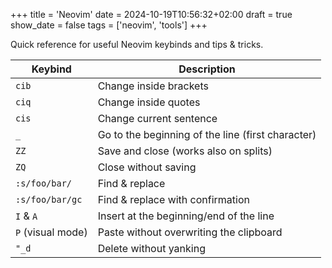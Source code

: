+++
title = 'Neovim'
date = 2024-10-19T10:56:32+02:00
draft = true
show_date = false
tags = ['neovim', 'tools']
+++

Quick reference for useful Neovim keybinds and tips & tricks.

| Keybind             | Description                                              |
|---------------------|----------------------------------------------------------|
| `cib`               | Change inside brackets                                   |
| `ciq`               | Change inside quotes                                     |
| `cis`               | Change current sentence                                  |
| `_`                 | Go to the beginning of the line (first character)        |
| `ZZ`                | Save and close (works also on splits)                    |
| `ZQ`                | Close without saving                                     |
| `:s/foo/bar/`       | Find & replace                                           |
| `:s/foo/bar/gc`     | Find & replace with confirmation                         |
| `I` & `A`           | Insert at the beginning/end of the line                  |
| `P` (visual mode)   | Paste without overwriting the clipboard                  |
| `"_d`              | Delete without yanking                                   |
